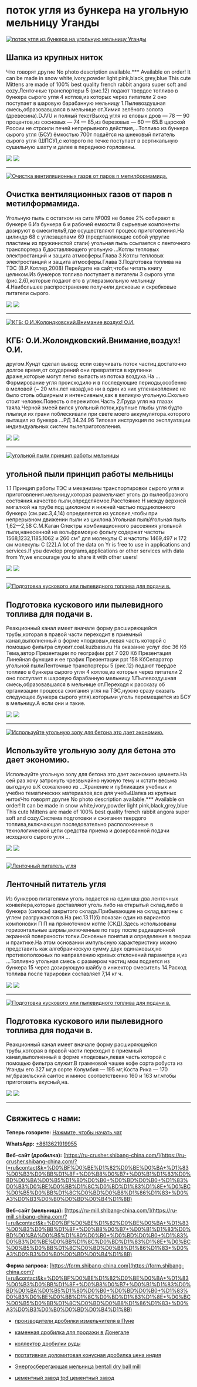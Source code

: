 # поток угля из бункера на угольную мельницу Уганды

<a href="https://swt.shibang-china.com/?l=ru&img&k=%D0%BF%D0%BE%D1%82%D0%BE%D0%BA+%D1%83%D0%B3%D0%BB%D1%8F+%D0%B8%D0%B7+%D0%B1%D1%83%D0%BD%D0%BA%D0%B5%D1%80%D0%B0+%D0%BD%D0%B0+%D1%83%D0%B3%D0%BE%D0%BB%D1%8C%D0%BD%D1%83%D1%8E+%D0%BC%D0%B5%D0%BB%D1%8C%D0%BD%D0%B8%D1%86%D1%83+%D0%A3%D0%B3%D0%B0%D0%BD%D0%B4%D1%8B" target="_blank">![поток угля из бункера на угольную мельницу Уганды](http://static.shibang-china.com/all-800x300/1067.jpg)</a>

## Шапка из крупных ниток
Что говорят другие No photo description available.*** Available on order! It can be made in snow white,ivory,powder light pink,black,grey,blue This cute Mittens are made of 100% best quality french rabbit angora super soft and cozy.Ленточные транспортеры 5 (рис.12) подают твердое топливо в бункера сырого угля 4 котлов,из которых через питатели 2 оно поступает в шаровую барабанную мельницу 1.Пылевоздушная смесь,образовавшаяся в мельнице от.Химия зелёного золота (древесина).DJVU и полный текстВыход угля из еловых дров — 78 — 90 процентов,из сосновых — 74 — 85,из березовых — 60 — 65.В царской России не строили печей непрерывного действия,…Топливо из бункера сырого угля (БСУ) ёмкостью 700т подаётся на шнековый питатель сырого угля (ШПСУ),с которого по течке поступает в вертикальную сушильную шахту и далее в переднюю горловины.


<a href="https://whatsapp.shibangsoft.com/WhatsApp.php" target="_blank" title="WhatsApp">![](http://static.shibang-china.com/icon/whatsapp.png)</a> <a href="https://swt.shibang-china.com/?l=ru&icon&k=%D0%BF%D0%BE%D1%82%D0%BE%D0%BA+%D1%83%D0%B3%D0%BB%D1%8F+%D0%B8%D0%B7+%D0%B1%D1%83%D0%BD%D0%BA%D0%B5%D1%80%D0%B0+%D0%BD%D0%B0+%D1%83%D0%B3%D0%BE%D0%BB%D1%8C%D0%BD%D1%83%D1%8E+%D0%BC%D0%B5%D0%BB%D1%8C%D0%BD%D0%B8%D1%86%D1%83+%D0%A3%D0%B3%D0%B0%D0%BD%D0%B4%D1%8B" target="_blank">![](http://static.shibang-china.com/icon/chat-ru.png)</a>

---

<a href="https://swt.shibang-china.com/?l=ru&img&k=%D0%BF%D0%BE%D1%82%D0%BE%D0%BA+%D1%83%D0%B3%D0%BB%D1%8F+%D0%B8%D0%B7+%D0%B1%D1%83%D0%BD%D0%BA%D0%B5%D1%80%D0%B0+%D0%BD%D0%B0+%D1%83%D0%B3%D0%BE%D0%BB%D1%8C%D0%BD%D1%83%D1%8E+%D0%BC%D0%B5%D0%BB%D1%8C%D0%BD%D0%B8%D1%86%D1%83+%D0%A3%D0%B3%D0%B0%D0%BD%D0%B4%D1%8B" target="_blank">![Очистка вентиляционных газов от паров n метилформамида.](http://static.shibang-china.com/all-800x300/1080.jpg)</a>

## Очистка вентиляционных газов от паров n метилформамида.
Угольную пыль с остатком на сите №009 не более 2% собирают в бункере 6.Из бункера 6 и рабочей емкости 8 сырьевые компоненты дозируют в смеситель9,где осуществляют процесс приготовления.На цилиндр 68 с углезацепами 69 (представляющие собой упругие пластины из пружинистой стали) угольная пыль ссыпается с ленточного транспортера 6,доставляющего угольную …Котлы тепловых электростанций и защита атмосферы.Глава 3.Котлы тепловых электростанций и защита атмосферы.Глава 3.Подготовка топлива на ТЭС (В.Р.Котлер,2008) Перейдите на сайт,чтобы читать книгу целиком.Из бункеров топливо поступает в питатели 3 сырого угля (рис.2.6),которые подают его в углеразмольную мельницу 4.Наибольшее распространение получили дисковые и скребковые питатели сырого.


<a href="https://whatsapp.shibangsoft.com/WhatsApp.php" target="_blank" title="WhatsApp">![](http://static.shibang-china.com/icon/whatsapp.png)</a> <a href="https://swt.shibang-china.com/?l=ru&icon&k=%D0%BF%D0%BE%D1%82%D0%BE%D0%BA+%D1%83%D0%B3%D0%BB%D1%8F+%D0%B8%D0%B7+%D0%B1%D1%83%D0%BD%D0%BA%D0%B5%D1%80%D0%B0+%D0%BD%D0%B0+%D1%83%D0%B3%D0%BE%D0%BB%D1%8C%D0%BD%D1%83%D1%8E+%D0%BC%D0%B5%D0%BB%D1%8C%D0%BD%D0%B8%D1%86%D1%83+%D0%A3%D0%B3%D0%B0%D0%BD%D0%B4%D1%8B" target="_blank">![](http://static.shibang-china.com/icon/chat-ru.png)</a>

---

<a href="https://swt.shibang-china.com/?l=ru&img&k=%D0%BF%D0%BE%D1%82%D0%BE%D0%BA+%D1%83%D0%B3%D0%BB%D1%8F+%D0%B8%D0%B7+%D0%B1%D1%83%D0%BD%D0%BA%D0%B5%D1%80%D0%B0+%D0%BD%D0%B0+%D1%83%D0%B3%D0%BE%D0%BB%D1%8C%D0%BD%D1%83%D1%8E+%D0%BC%D0%B5%D0%BB%D1%8C%D0%BD%D0%B8%D1%86%D1%83+%D0%A3%D0%B3%D0%B0%D0%BD%D0%B4%D1%8B" target="_blank">![КГБ: О.И.Жолондковский.Внимание,воздух! О.И.](http://static.shibang-china.com/all-800x300/1064.jpg)</a>

## КГБ: О.И.Жолондковский.Внимание,воздух! О.И.
другом.Кундт сделал вывод: если озвучивать поток частиц достаточно долгое время,от соударений они превратятся в крупинки драже,которые могут легко выпасть из потока воздуха.На …Формирование угля происходило и в последующие периоды,особенно в меловой (~ 20 млн.лет назад),но ни в один из них угленакопление не было столь обширным и интенсивным,как в великую угольную.Сколько стоит человек.Повесть о пережитом.Часть 2.Груда угля на глазах таяла.Черной змеей вился угольный поток,крупные глыбы угля будто плыли,и их грани поблескивали при свете моего аккумулятора.которого вытащил из бункера …РД 34.24.96 Типовая инструкция по эксплуатации индивидуальных систем пылеприготовления.


<a href="https://whatsapp.shibangsoft.com/WhatsApp.php" target="_blank" title="WhatsApp">![](http://static.shibang-china.com/icon/whatsapp.png)</a> <a href="https://swt.shibang-china.com/?l=ru&icon&k=%D0%BF%D0%BE%D1%82%D0%BE%D0%BA+%D1%83%D0%B3%D0%BB%D1%8F+%D0%B8%D0%B7+%D0%B1%D1%83%D0%BD%D0%BA%D0%B5%D1%80%D0%B0+%D0%BD%D0%B0+%D1%83%D0%B3%D0%BE%D0%BB%D1%8C%D0%BD%D1%83%D1%8E+%D0%BC%D0%B5%D0%BB%D1%8C%D0%BD%D0%B8%D1%86%D1%83+%D0%A3%D0%B3%D0%B0%D0%BD%D0%B4%D1%8B" target="_blank">![](http://static.shibang-china.com/icon/chat-ru.png)</a>

---

<a href="https://swt.shibang-china.com/?l=ru&img&k=%D0%BF%D0%BE%D1%82%D0%BE%D0%BA+%D1%83%D0%B3%D0%BB%D1%8F+%D0%B8%D0%B7+%D0%B1%D1%83%D0%BD%D0%BA%D0%B5%D1%80%D0%B0+%D0%BD%D0%B0+%D1%83%D0%B3%D0%BE%D0%BB%D1%8C%D0%BD%D1%83%D1%8E+%D0%BC%D0%B5%D0%BB%D1%8C%D0%BD%D0%B8%D1%86%D1%83+%D0%A3%D0%B3%D0%B0%D0%BD%D0%B4%D1%8B" target="_blank">![угольной пыли принцип работы мельницы](http://static.shibang-china.com/all-800x300/857.jpg)</a>

## угольной пыли принцип работы мельницы
1.1 Принцип работы ТЭС и механизмы транспортировки сырого угля и приготовления.мельницу,которая размельчает уголь до пылеобразного состояния.качество пыли,определяемое.Расстояние Н между верхней мигалкой на трубе под циклоном и нижней частью подциклонного бункера (см.рис.3,4,14) определяется из условия,чтобы при непрерывном движении пыли из циклона.Угольная пыльУгольная пыль 1,62—2,58 С.М.Каган Спектры комбинационного рассеяния угольной пыли,нанесенной на вольфрамовую фольгу содержат частоты 1568,1232,1185,1062 и 260 см&quot; для молекулы С и частоты 1469,497 и 172 см молекулы С [22].A lot of the data on Yr is free to use in applications and services.If you develop programs,applications or other services with data from Yr,we encourage you to share it with other users!


<a href="https://whatsapp.shibangsoft.com/WhatsApp.php" target="_blank" title="WhatsApp">![](http://static.shibang-china.com/icon/whatsapp.png)</a> <a href="https://swt.shibang-china.com/?l=ru&icon&k=%D0%BF%D0%BE%D1%82%D0%BE%D0%BA+%D1%83%D0%B3%D0%BB%D1%8F+%D0%B8%D0%B7+%D0%B1%D1%83%D0%BD%D0%BA%D0%B5%D1%80%D0%B0+%D0%BD%D0%B0+%D1%83%D0%B3%D0%BE%D0%BB%D1%8C%D0%BD%D1%83%D1%8E+%D0%BC%D0%B5%D0%BB%D1%8C%D0%BD%D0%B8%D1%86%D1%83+%D0%A3%D0%B3%D0%B0%D0%BD%D0%B4%D1%8B" target="_blank">![](http://static.shibang-china.com/icon/chat-ru.png)</a>

---

<a href="https://swt.shibang-china.com/?l=ru&img&k=%D0%BF%D0%BE%D1%82%D0%BE%D0%BA+%D1%83%D0%B3%D0%BB%D1%8F+%D0%B8%D0%B7+%D0%B1%D1%83%D0%BD%D0%BA%D0%B5%D1%80%D0%B0+%D0%BD%D0%B0+%D1%83%D0%B3%D0%BE%D0%BB%D1%8C%D0%BD%D1%83%D1%8E+%D0%BC%D0%B5%D0%BB%D1%8C%D0%BD%D0%B8%D1%86%D1%83+%D0%A3%D0%B3%D0%B0%D0%BD%D0%B4%D1%8B" target="_blank">![Подготовка кускового или пылевидного топлива для подачи в.](http://static.shibang-china.com/all-800x300/43.jpg)</a>

## Подготовка кускового или пылевидного топлива для подачи в.
Реакционный канал имеет вначале форму расширяющейся трубы,которая в правой части переходит в приемный канал,выполненный в форме &#171;подковы&#187;,левая часть которой с помощью фильтра служит.coal.kuzbass.ru На оказание услуг doc 36 Кб Тема,автор Презентации по географии ppt 7 020 Кб Презентация Линейная функция и ее график Презентации ppt 158 КбСепаратор угольной пылиЛенточные транспортеры 5 (рис.12) подают твердое топливо в бункера сырого угля 4 котлов,из которых через питатели 2 оно поступает в шаровую барабанную мельницу 1.Пылевоздушная смесь,образовавшаяся в мельнице от.Переходя к рассказу об организации процесса сжигания угля на ТЭС,нужно сразу сказать следующее.бункера сырого угля).которыми уголь перемещается из БСУ в мельницу.А если они и такие.


<a href="https://whatsapp.shibangsoft.com/WhatsApp.php" target="_blank" title="WhatsApp">![](http://static.shibang-china.com/icon/whatsapp.png)</a> <a href="https://swt.shibang-china.com/?l=ru&icon&k=%D0%BF%D0%BE%D1%82%D0%BE%D0%BA+%D1%83%D0%B3%D0%BB%D1%8F+%D0%B8%D0%B7+%D0%B1%D1%83%D0%BD%D0%BA%D0%B5%D1%80%D0%B0+%D0%BD%D0%B0+%D1%83%D0%B3%D0%BE%D0%BB%D1%8C%D0%BD%D1%83%D1%8E+%D0%BC%D0%B5%D0%BB%D1%8C%D0%BD%D0%B8%D1%86%D1%83+%D0%A3%D0%B3%D0%B0%D0%BD%D0%B4%D1%8B" target="_blank">![](http://static.shibang-china.com/icon/chat-ru.png)</a>

---

<a href="https://swt.shibang-china.com/?l=ru&img&k=%D0%BF%D0%BE%D1%82%D0%BE%D0%BA+%D1%83%D0%B3%D0%BB%D1%8F+%D0%B8%D0%B7+%D0%B1%D1%83%D0%BD%D0%BA%D0%B5%D1%80%D0%B0+%D0%BD%D0%B0+%D1%83%D0%B3%D0%BE%D0%BB%D1%8C%D0%BD%D1%83%D1%8E+%D0%BC%D0%B5%D0%BB%D1%8C%D0%BD%D0%B8%D1%86%D1%83+%D0%A3%D0%B3%D0%B0%D0%BD%D0%B4%D1%8B" target="_blank">![Используйте угольную золу для бетона это дает экономию.](http://static.shibang-china.com/all-800x300/981.jpg)</a>

## Используйте угольную золу для бетона это дает экономию.
Используйте угольную золу для бетона это дает экономию цемента.На сей раз хочу затронуть чрезвычайно нужную тему и кстати весьма выгодную в.К сожалению из …Хранение и публикация учебных и учебно тематических материалов,все для учебыШапка из крупных нитокЧто говорят другие No photo description available.*** Available on order! It can be made in snow white,ivory,powder light pink,black,grey,blue This cute Mittens are made of 100% best quality french rabbit angora super soft and cozy.Система подготовки и сжигания твердого топлива,включающая последовательно расположенные в технологической цепи средства приема и дозированной подачи исходного сырого угля …


<a href="https://whatsapp.shibangsoft.com/WhatsApp.php" target="_blank" title="WhatsApp">![](http://static.shibang-china.com/icon/whatsapp.png)</a> <a href="https://swt.shibang-china.com/?l=ru&icon&k=%D0%BF%D0%BE%D1%82%D0%BE%D0%BA+%D1%83%D0%B3%D0%BB%D1%8F+%D0%B8%D0%B7+%D0%B1%D1%83%D0%BD%D0%BA%D0%B5%D1%80%D0%B0+%D0%BD%D0%B0+%D1%83%D0%B3%D0%BE%D0%BB%D1%8C%D0%BD%D1%83%D1%8E+%D0%BC%D0%B5%D0%BB%D1%8C%D0%BD%D0%B8%D1%86%D1%83+%D0%A3%D0%B3%D0%B0%D0%BD%D0%B4%D1%8B" target="_blank">![](http://static.shibang-china.com/icon/chat-ru.png)</a>

---

<a href="https://swt.shibang-china.com/?l=ru&img&k=%D0%BF%D0%BE%D1%82%D0%BE%D0%BA+%D1%83%D0%B3%D0%BB%D1%8F+%D0%B8%D0%B7+%D0%B1%D1%83%D0%BD%D0%BA%D0%B5%D1%80%D0%B0+%D0%BD%D0%B0+%D1%83%D0%B3%D0%BE%D0%BB%D1%8C%D0%BD%D1%83%D1%8E+%D0%BC%D0%B5%D0%BB%D1%8C%D0%BD%D0%B8%D1%86%D1%83+%D0%A3%D0%B3%D0%B0%D0%BD%D0%B4%D1%8B" target="_blank">![Ленточный питатель угля](http://static.shibang-china.com/all-800x300/1047.jpg)</a>

## Ленточный питатель угля
Из бункеров питателями уголь подается на один шш два ленточных конвейера,которые доставляют уголь либо на открытый склад,либо в бункера (силосы) закрытого склада.Прибывающие на склад,вагоны с углем разгружаются в.На рис.13.11(б) показан один из вариантов компоновки П П на прямоточном котле (СКД).Здесь использованы горизонтальные ширмы,включенные по пару после радиационной экранной поверхности топки.Основные понятия и определения в теории и практике.На этом основании импульсную характеристику можно представить как алгебраическую сумму двух одинаковых,но противоположных по направлению кривых отклонений параметра и,из …Топливно угольная смесь с размером частиц мкм подается из бункера 15 через дозирующую шайбу в инжектор смеситель 14.Расход топлива после тарировки составляет 7,14 кг ч.


<a href="https://whatsapp.shibangsoft.com/WhatsApp.php" target="_blank" title="WhatsApp">![](http://static.shibang-china.com/icon/whatsapp.png)</a> <a href="https://swt.shibang-china.com/?l=ru&icon&k=%D0%BF%D0%BE%D1%82%D0%BE%D0%BA+%D1%83%D0%B3%D0%BB%D1%8F+%D0%B8%D0%B7+%D0%B1%D1%83%D0%BD%D0%BA%D0%B5%D1%80%D0%B0+%D0%BD%D0%B0+%D1%83%D0%B3%D0%BE%D0%BB%D1%8C%D0%BD%D1%83%D1%8E+%D0%BC%D0%B5%D0%BB%D1%8C%D0%BD%D0%B8%D1%86%D1%83+%D0%A3%D0%B3%D0%B0%D0%BD%D0%B4%D1%8B" target="_blank">![](http://static.shibang-china.com/icon/chat-ru.png)</a>

---

<a href="https://swt.shibang-china.com/?l=ru&img&k=%D0%BF%D0%BE%D1%82%D0%BE%D0%BA+%D1%83%D0%B3%D0%BB%D1%8F+%D0%B8%D0%B7+%D0%B1%D1%83%D0%BD%D0%BA%D0%B5%D1%80%D0%B0+%D0%BD%D0%B0+%D1%83%D0%B3%D0%BE%D0%BB%D1%8C%D0%BD%D1%83%D1%8E+%D0%BC%D0%B5%D0%BB%D1%8C%D0%BD%D0%B8%D1%86%D1%83+%D0%A3%D0%B3%D0%B0%D0%BD%D0%B4%D1%8B" target="_blank">![Подготовка кускового или пылевидного топлива для подачи в.](http://static.shibang-china.com/all-800x300/745.jpg)</a>

## Подготовка кускового или пылевидного топлива для подачи в.
Реакционный канал имеет вначале форму расширяющейся трубы,которая в правой части переходит в приемный канал,выполненный в форме &#171;подковы&#187;,левая часть которой с помощью фильтра служит.В граммовой чашке кофе сорта робуста из Уганды его 327 мг,в сорте Колумбия — 195 мг,Коста Рика — 170 мг,бразильский сантос и минос соответственно 160 и 163 мг.чтобы приготовить вкусный,на.

<a href="https://whatsapp.shibangsoft.com/WhatsApp.php" target="_blank" title="WhatsApp">![](http://static.shibang-china.com/icon/whatsapp.png)</a> <a href="https://swt.shibang-china.com/?l=ru&icon&k=%D0%BF%D0%BE%D1%82%D0%BE%D0%BA+%D1%83%D0%B3%D0%BB%D1%8F+%D0%B8%D0%B7+%D0%B1%D1%83%D0%BD%D0%BA%D0%B5%D1%80%D0%B0+%D0%BD%D0%B0+%D1%83%D0%B3%D0%BE%D0%BB%D1%8C%D0%BD%D1%83%D1%8E+%D0%BC%D0%B5%D0%BB%D1%8C%D0%BD%D0%B8%D1%86%D1%83+%D0%A3%D0%B3%D0%B0%D0%BD%D0%B4%D1%8B" target="_blank">![](http://static.shibang-china.com/icon/chat-ru.png)</a>

---
## Свяжитесь с нами:

**Теперь говорите:** [Нажмите, чтобы начать чат](https://swt.shibang-china.com?l=ru&contact&k=%D0%BF%D0%BE%D1%82%D0%BE%D0%BA+%D1%83%D0%B3%D0%BB%D1%8F+%D0%B8%D0%B7+%D0%B1%D1%83%D0%BD%D0%BA%D0%B5%D1%80%D0%B0+%D0%BD%D0%B0+%D1%83%D0%B3%D0%BE%D0%BB%D1%8C%D0%BD%D1%83%D1%8E+%D0%BC%D0%B5%D0%BB%D1%8C%D0%BD%D0%B8%D1%86%D1%83+%D0%A3%D0%B3%D0%B0%D0%BD%D0%B4%D1%8B)

**WhatsApp:**  [+8613621919955](https://whatsapp.shibangsoft.com/WhatsApp.php)

**Веб-сайт (дробилка):** [https://ru-crusher.shibang-china.com/](https://ru-crusher.shibang-china.com/?l=ru&contact&k=%D0%BF%D0%BE%D1%82%D0%BE%D0%BA+%D1%83%D0%B3%D0%BB%D1%8F+%D0%B8%D0%B7+%D0%B1%D1%83%D0%BD%D0%BA%D0%B5%D1%80%D0%B0+%D0%BD%D0%B0+%D1%83%D0%B3%D0%BE%D0%BB%D1%8C%D0%BD%D1%83%D1%8E+%D0%BC%D0%B5%D0%BB%D1%8C%D0%BD%D0%B8%D1%86%D1%83+%D0%A3%D0%B3%D0%B0%D0%BD%D0%B4%D1%8B)

**Веб-сайт (мельница):** [https://ru-mill.shibang-china.com/](https://ru-mill.shibang-china.com/?l=ru&contact&k=%D0%BF%D0%BE%D1%82%D0%BE%D0%BA+%D1%83%D0%B3%D0%BB%D1%8F+%D0%B8%D0%B7+%D0%B1%D1%83%D0%BD%D0%BA%D0%B5%D1%80%D0%B0+%D0%BD%D0%B0+%D1%83%D0%B3%D0%BE%D0%BB%D1%8C%D0%BD%D1%83%D1%8E+%D0%BC%D0%B5%D0%BB%D1%8C%D0%BD%D0%B8%D1%86%D1%83+%D0%A3%D0%B3%D0%B0%D0%BD%D0%B4%D1%8B)

**Форма запроса:** [https://form.shibang-china.com](https://form.shibang-china.com?l=ru&contact&k=%D0%BF%D0%BE%D1%82%D0%BE%D0%BA+%D1%83%D0%B3%D0%BB%D1%8F+%D0%B8%D0%B7+%D0%B1%D1%83%D0%BD%D0%BA%D0%B5%D1%80%D0%B0+%D0%BD%D0%B0+%D1%83%D0%B3%D0%BE%D0%BB%D1%8C%D0%BD%D1%83%D1%8E+%D0%BC%D0%B5%D0%BB%D1%8C%D0%BD%D0%B8%D1%86%D1%83+%D0%A3%D0%B3%D0%B0%D0%BD%D0%B4%D1%8B)

* [производители дробилки измельчителя в Пуне](../134/%D0%BF%D1%80%D0%BE%D0%B8%D0%B7%D0%B2%D0%BE%D0%B4%D0%B8%D1%82%D0%B5%D0%BB%D0%B8%20%D0%B4%D1%80%D0%BE%D0%B1%D0%B8%D0%BB%D0%BA%D0%B8%20%D0%B8%D0%B7%D0%BC%D0%B5%D0%BB%D1%8C%D1%87%D0%B8%D1%82%D0%B5%D0%BB%D1%8F%20%D0%B2%20%D0%9F%D1%83%D0%BD%D0%B5.md)

* [каменная дробилка для продажи в Донегале](../131/%D0%BA%D0%B0%D0%BC%D0%B5%D0%BD%D0%BD%D0%B0%D1%8F%20%D0%B4%D1%80%D0%BE%D0%B1%D0%B8%D0%BB%D0%BA%D0%B0%20%D0%B4%D0%BB%D1%8F%20%D0%BF%D1%80%D0%BE%D0%B4%D0%B0%D0%B6%D0%B8%20%D0%B2%20%D0%94%D0%BE%D0%BD%D0%B5%D0%B3%D0%B0%D0%BB%D0%B5.md)

* [коллектор дробилки руды](../132/%D0%BA%D0%BE%D0%BB%D0%BB%D0%B5%D0%BA%D1%82%D0%BE%D1%80%20%D0%B4%D1%80%D0%BE%D0%B1%D0%B8%D0%BB%D0%BA%D0%B8%20%D1%80%D1%83%D0%B4%D1%8B.md)

* [портативная доломитовая конусная дробилка цена индия](../132/%D0%BF%D0%BE%D1%80%D1%82%D0%B0%D1%82%D0%B8%D0%B2%D0%BD%D0%B0%D1%8F%20%D0%B4%D0%BE%D0%BB%D0%BE%D0%BC%D0%B8%D1%82%D0%BE%D0%B2%D0%B0%D1%8F%20%D0%BA%D0%BE%D0%BD%D1%83%D1%81%D0%BD%D0%B0%D1%8F%20%D0%B4%D1%80%D0%BE%D0%B1%D0%B8%D0%BB%D0%BA%D0%B0%20%D1%86%D0%B5%D0%BD%D0%B0%20%D0%B8%D0%BD%D0%B4%D0%B8%D1%8F.md)

* [Энергосберегающая мельница bentall dry ball mill](../134/%D0%AD%D0%BD%D0%B5%D1%80%D0%B3%D0%BE%D1%81%D0%B1%D0%B5%D1%80%D0%B5%D0%B3%D0%B0%D1%8E%D1%89%D0%B0%D1%8F%20%D0%BC%D0%B5%D0%BB%D1%8C%D0%BD%D0%B8%D1%86%D0%B0%20bentall%20dry%20ball%20mill.md)

* [цементный завод tpd цементный завод](../134/%D1%86%D0%B5%D0%BC%D0%B5%D0%BD%D1%82%D0%BD%D1%8B%D0%B9%20%D0%B7%D0%B0%D0%B2%D0%BE%D0%B4%20tpd%20%D1%86%D0%B5%D0%BC%D0%B5%D0%BD%D1%82%D0%BD%D1%8B%D0%B9%20%D0%B7%D0%B0%D0%B2%D0%BE%D0%B4.md)